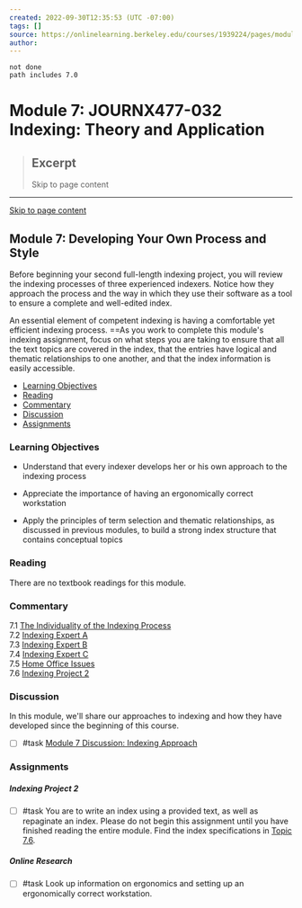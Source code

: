 ```yaml
---
created: 2022-09-30T12:35:53 (UTC -07:00)
tags: []
source: https://onlinelearning.berkeley.edu/courses/1939224/pages/module-7?module_item_id=89811939
author: 
---
```


```tasks
not done
path includes 7.0
```

# Module 7: JOURNX477-032 Indexing: Theory and Application

> ## Excerpt
> Skip to page content

---
[Skip to page content](https://onlinelearning.berkeley.edu/courses/1939224/pages/module-7?module_item_id=89811939#pagecontent)

## Module 7: Developing Your Own Process and Style

Before beginning your second full-length indexing project, you will review the indexing processes of three experienced indexers. Notice how they approach the process and the way in which they use their software as a tool to ensure a complete and well-edited index.

An essential element of competent indexing is having a comfortable yet efficient indexing process. ==As you work to complete this module's indexing assignment, focus on what steps you are taking to ensure that all the text topics are covered in the index, that the entries have logical and thematic relationships to one another, and that the index information is easily accessible.

-   [Learning Objectives](https://onlinelearning.berkeley.edu/courses/1939224/pages/module-7?module_item_id=89811939#S1)
-   [Reading](https://onlinelearning.berkeley.edu/courses/1939224/pages/module-7?module_item_id=89811939#S2)
-   [Commentary](https://onlinelearning.berkeley.edu/courses/1939224/pages/module-7?module_item_id=89811939#S3)
-   [Discussion](https://onlinelearning.berkeley.edu/courses/1939224/pages/module-7?module_item_id=89811939#S4)
-   [Assignments](https://onlinelearning.berkeley.edu/courses/1939224/pages/module-7?module_item_id=89811939#S5)

### Learning Objectives

-   Understand that every indexer develops her or his own approach to the indexing process

-   Appreciate the importance of having an ergonomically correct workstation

-   Apply the principles of term selection and thematic relationships, as discussed in previous modules, to build a strong index structure that contains conceptual topics

### Reading

There are no textbook readings for this module.

### Commentary

7.1 [The Individuality of the Indexing Process](https://onlinelearning.berkeley.edu/courses/1939224/pages/7-dot-1-the-individuality-of-the-indexing-process "7.1 The Individuality Of The Indexing Process")  
7.2 [Indexing Expert A](https://onlinelearning.berkeley.edu/courses/1939224/pages/7-dot-2-indexing-expert-a "7.2 Indexing Expert A")  
7.3 [Indexing Expert B](https://onlinelearning.berkeley.edu/courses/1939224/pages/7-dot-3-indexing-expert-b "7.3 Indexing Expert B")  
7.4 [Indexing Expert C](https://onlinelearning.berkeley.edu/courses/1939224/pages/7-dot-4-indexing-expert-c "7.4 Indexing Expert C")  
7.5 [Home Office Issues](https://onlinelearning.berkeley.edu/courses/1939224/pages/7-dot-5-home-office-issues "7.5 Home Office Issues")  
7.6 [Indexing Project 2](https://onlinelearning.berkeley.edu/courses/1939224/pages/7-dot-6-indexing-project-2 "7.6 Indexing Project 2")

### Discussion

In this module, we'll share our approaches to indexing and how they have developed since the beginning of this course.

- [ ] #task [Module 7 Discussion: Indexing Approach](https://onlinelearning.berkeley.edu/courses/1939224/discussion_topics/10736076 "Module 7 Discussion: Indexing Approach")

### Assignments

##### **Indexing Project 2**

- [ ] #task You are to write an index using a provided text, as well as repaginate an index. Please do not begin this assignment until you have finished reading the entire module. Find the index specifications in [Topic 7.6](https://onlinelearning.berkeley.edu/courses/1939224/pages/7-dot-6-indexing-project-2 "7.6 Indexing Project 2").

##### **Online Research**

- [ ] #task Look up information on ergonomics and setting up an ergonomically correct workstation.
